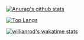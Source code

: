 [![Anurag's github stats](https://github-readme-stats.vercel.app/api?username=TtTRz&count_private=true&show_icons=true&include_all_commits=true&cache_seconds=1800)](https://github.com/anuraghazra/github-readme-stats)

[![Top Langs](https://github-readme-stats.vercel.app/api/top-langs/?username=TtTRz&layout=compact&count_private=true&cache_seconds=1800&langs_count=10&hide=python,css,html,vue)](https://github.com/anuraghazra/github-readme-stats)

[![willianrod's wakatime stats](https://github-readme-stats.vercel.app/api/wakatime?username=RomChung?count_private=true)](https://github.com/anuraghazra/github-readme-stats)
